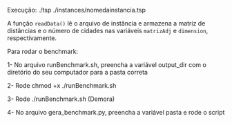 Execução: ./tsp ./instances/nomedainstancia.tsp

A função `readData()` lê o arquivo de instância e armazena a matriz de distâncias e o número de cidades nas variáveis `matrizAdj` e `dimension`, respectivamente.

Para rodar o benchmark: 

1- No arquivo runBenchmark.sh, preencha a variável output_dir com o diretório do seu computador para a pasta correta

2- Rode chmod +x ./runBenchmark.sh

3- Rode ./runBenchmark.sh (Demora)

4- No arquivo gera_benchmark.py, preencha a variável pasta e rode o script